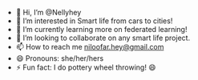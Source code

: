 - 👋 Hi, I’m @Nellyhey
- 👀 I’m interested in Smart life from cars to cities!
- 🌱 I’m currently learning more on federated learning!
- 💞️ I’m looking to collaborate on any smart life project.
- 📫 How to reach me niloofar.hey@gmail.com
- 😄 Pronouns: she/her/hers 
- ⚡ Fun fact: I do pottery wheel throwing! 😄

